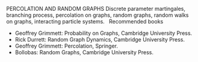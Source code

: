 ---
---
PERCOLATION AND RANDOM GRAPHS
Discrete parameter martingales, branching process, percolation on graphs,
random graphs, random walks on graphs, interacting particle systems.
 
Recommended books

* Geoffrey Grimmett: Probability on Graphs, Cambridge University Press.
* Rick Durrett: Random Graph Dynamics, Cambridge University Press.
* Geoffrey Grimmett: Percolation, Springer.
* Bollobas: Random Graphs, Cambridge University Press.

